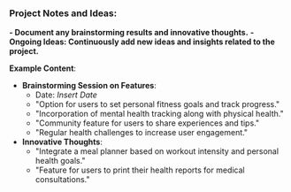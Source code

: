 ### Project Notes and Ideas:
**- Document any brainstorming results and innovative thoughts.**
**- Ongoing Ideas: Continuously add new ideas and insights related to the project.**



**Example Content**:
- **Brainstorming Session on Features**:
    - Date: *Insert Date*
    - "Option for users to set personal fitness goals and track progress."
    - "Incorporation of mental health tracking along with physical health."
    - "Community feature for users to share experiences and tips."
    - "Regular health challenges to increase user engagement."
- **Innovative Thoughts**:
    - "Integrate a meal planner based on workout intensity and personal health goals."
    - "Feature for users to print their health reports for medical consultations."